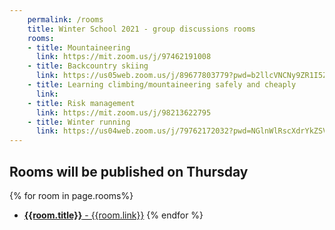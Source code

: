 ```yaml
---
    permalink: /rooms
    title: Winter School 2021 - group discussions rooms
    rooms:
    - title: Mountaineering
      link: https://mit.zoom.us/j/97462191008
    - title: Backcountry skiing
      link: https://us05web.zoom.us/j/89677803779?pwd=b2llcVNCNy9ZR1I5ZkxkcGZMME90Zz09
    - title: Learning climbing/mountaineering safely and cheaply
      link:
    - title: Risk management
      link: https://mit.zoom.us/j/98213622795
    - title: Winter running
      link: https://us04web.zoom.us/j/79762172032?pwd=NGlnWlRscXdrYkZSVXY4Z3R6L1p4dz09
---
```


## Rooms will be published on Thursday

{% for room in page.rooms%}
- [**{{room.title}}** - {{room.link}}]({{room.link}})
{% endfor %}
